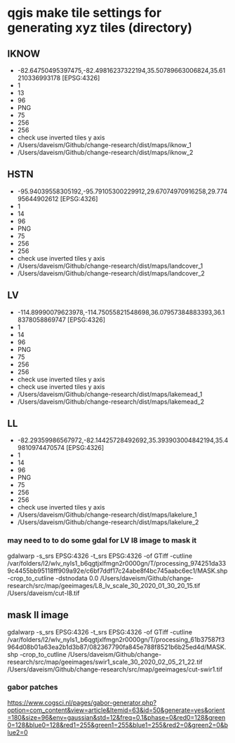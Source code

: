 # qgis make tile settings for generating xyz tiles (directory)

## IKNOW
* -82.64750495397475,-82.49816237322194,35.50789663006824,35.61210336993178 [EPSG:4326]
* 1
* 13
* 96
* PNG
* 75
* 256
* 256
* check use inverted tiles y axis
* /Users/daveism/Github/change-research/dist/maps/iknow_1
* /Users/daveism/Github/change-research/dist/maps/iknow_2

## HSTN
* -95.94039558305192,-95.79105300229912,29.67074970916258,29.77495644902612 [EPSG:4326]
* 1
* 14
* 96
* PNG
* 75
* 256
* 256
* check use inverted tiles y axis
* /Users/daveism/Github/change-research/dist/maps/landcover_1
* /Users/daveism/Github/change-research/dist/maps/landcover_2

## LV
* -114.89990079623978,-114.75055821548698,36.07957384883393,36.18378058869747 [EPSG:4326]
* 1
* 14
* 96
* PNG
* 75
* 256
* 256
* check use inverted tiles y axis
* check use inverted tiles y axis
* /Users/daveism/Github/change-research/dist/maps/lakemead_1
* /Users/daveism/Github/change-research/dist/maps/lakemead_2

## LL
* -82.29359986567972,-82.14425728492692,35.393903004842194,35.49810974470574 [EPSG:4326]
* 1
* 14
* 96
* PNG
* 75
* 256
* 256
* check use inverted tiles y axis
* /Users/daveism/Github/change-research/dist/maps/lakelure_1
* /Users/daveism/Github/change-research/dist/maps/lakelure_2

### may need to to do some gdal for LV l8 image to mask it
gdalwarp -s_srs EPSG:4326 -t_srs EPSG:4326 -of GTiff -cutline /var/folders/l2/wlv_nyls1_b6qgtjxlfmgn2r0000gn/T/processing_974251da339c4455bb95118ff909a92e/c6bf7ddf17c24abe8f4bc745aabc6ec1/MASK.shp -crop_to_cutline -dstnodata 0.0 /Users/daveism/Github/change-research/src/map/geeimages/L8_lv_scale_30_2020_01_30_20_15.tif /Users/daveism/cut-l8.tif

## mask ll image
gdalwarp -s_srs EPSG:4326 -t_srs EPSG:4326 -of GTiff -cutline /var/folders/l2/wlv_nyls1_b6qgtjxlfmgn2r0000gn/T/processing_61b37587f3964d08b01a63ea2b1d3b87/082367790fa845e788f8521b6b25ed4d/MASK.shp -crop_to_cutline /Users/daveism/Github/change-research/src/map/geeimages/swir1_scale_30_2020_02_05_21_22.tif /Users/daveism/Github/change-research/src/map/geeimages/cut-swir1.tif


### gabor patches
https://www.cogsci.nl/pages/gabor-generator.php?option=com_content&view=article&Itemid=63&id=50&generate=yes&orient=180&size=96&env=gaussian&std=12&freq=0.1&phase=0&red0=128&green0=128&blue0=128&red1=255&green1=255&blue1=255&red2=0&green2=0&blue2=0
